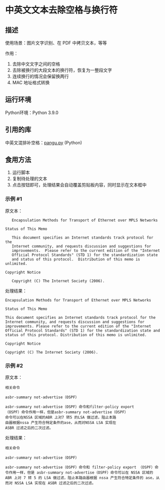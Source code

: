 # 中英文文本去除空格与换行符

## 描述

使用场景：图片文字识别、在 PDF 中拷贝文本，等等

作用：
1. 去除中文文字之间的空格
2. 去除被换行的大段文本的换行符，恢复为一整段文字
3. 连续换行的情况会保留换两行
4. MAC 地址格式转换

## 运行环境

Python环境：Python 3.9.0

## 引用的库

中英文混排补空格：[pangu.py](https://github.com/vinta/pangu.py) (Python)

## 食用方法

1. 运行脚本
2. 复制待处理的文本
3. 点击按钮即可，处理结果会自动覆盖剪贴板内容，同时显示在文本框中

### 示例 #1

原文本：

```
   Encapsulation Methods for Transport of Ethernet over MPLS Networks

Status of This Memo

   This document specifies an Internet standards track protocol for the
   Internet community, and requests discussion and suggestions for
   improvements.  Please refer to the current edition of the "Internet
   Official Protocol Standards" (STD 1) for the standardization state
   and status of this protocol.  Distribution of this memo is unlimited.

Copyright Notice

   Copyright (C) The Internet Society (2006).

```

处理结果：

```
Encapsulation Methods for Transport of Ethernet over MPLS Networks

Status of This Memo

This document specifies an Internet standards track protocol for the Internet community, and requests discussion and suggestions for improvements. Please refer to the current edition of the "Internet Official Protocol Standards" (STD 1) for the standardization state and status of this protocol. Distribution of this memo is unlimited.

Copyright Notice

Copyright (C) The Internet Society (2006).
```

### 示例 #2

原文本：

```
相关命令

asbr-summary not-advertise（OSPF）

asbr-summary not-advertise（OSPF）命令和filter-policy export
（OSPF）命令作用一样，但是asbr-summary not-advertise（OSPF）
命令可以在NSSA 区域的ABR 上对7 转5 的LSA 做过滤，阻止本路
由器根据nssa 产生符合特定条件的ase，从而对NSSA LSA 实现在
ASBR 过滤之后的二次过滤。
```

处理结果：

```
相关命令

asbr-summary not-advertise（OSPF）

asbr-summary not-advertise（OSPF）命令和 filter-policy export （OSPF）命令作用一样，但是 asbr-summary not-advertise（OSPF）命令可以在 NSSA 区域的 ABR 上对 7 转 5 的 LSA 做过滤，阻止本路由器根据 nssa 产生符合特定条件的 ase，从而对 NSSA LSA 实现在 ASBR 过滤之后的二次过滤。
```

